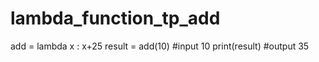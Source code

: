 # lambda_function_tp_add
add = lambda x : x+25
result = add(10)    #input 10
print(result)
                    #output 35
